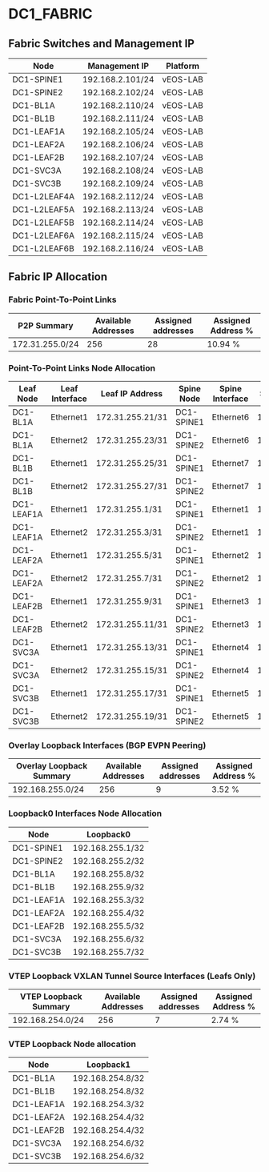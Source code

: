 
# DC1_FABRIC

## Fabric Switches and Management IP

| Node | Management IP | Platform |
| ---- | ------------- | -------- |
| DC1-SPINE1 | 192.168.2.101/24 | vEOS-LAB |
| DC1-SPINE2 | 192.168.2.102/24 | vEOS-LAB |
| DC1-BL1A | 192.168.2.110/24 | vEOS-LAB |
| DC1-BL1B | 192.168.2.111/24 | vEOS-LAB |
| DC1-LEAF1A | 192.168.2.105/24 | vEOS-LAB |
| DC1-LEAF2A | 192.168.2.106/24 | vEOS-LAB |
| DC1-LEAF2B | 192.168.2.107/24 | vEOS-LAB |
| DC1-SVC3A | 192.168.2.108/24 | vEOS-LAB |
| DC1-SVC3B | 192.168.2.109/24 | vEOS-LAB |
| DC1-L2LEAF4A | 192.168.2.112/24 | vEOS-LAB |
| DC1-L2LEAF5A | 192.168.2.113/24 | vEOS-LAB |
| DC1-L2LEAF5B | 192.168.2.114/24 | vEOS-LAB |
| DC1-L2LEAF6A | 192.168.2.115/24 | vEOS-LAB |
| DC1-L2LEAF6B | 192.168.2.116/24 | vEOS-LAB |

## Fabric IP Allocation

### Fabric Point-To-Point Links

| P2P Summary | Available Addresses | Assigned addresses | Assigned Address % |
| ----------- | ------------------- | ------------------ | ------------------ |
| 172.31.255.0/24 | 256 | 28 | 10.94 % |

### Point-To-Point Links Node Allocation

| Leaf Node | Leaf Interface | Leaf IP Address | Spine Node | Spine Interface | Spine IP Address |
| --------- | -------------- | --------------- | ---------- | --------------- | ---------------- |
| DC1-BL1A | Ethernet1 | 172.31.255.21/31 | DC1-SPINE1 | Ethernet6 | 172.31.255.20/31 |
| DC1-BL1A | Ethernet2 | 172.31.255.23/31 | DC1-SPINE2 | Ethernet6 | 172.31.255.22/31 |
| DC1-BL1B | Ethernet1 | 172.31.255.25/31 | DC1-SPINE1 | Ethernet7 | 172.31.255.24/31 |
| DC1-BL1B | Ethernet2 | 172.31.255.27/31 | DC1-SPINE2 | Ethernet7 | 172.31.255.26/31 |
| DC1-LEAF1A | Ethernet1 | 172.31.255.1/31 | DC1-SPINE1 | Ethernet1 | 172.31.255.0/31 |
| DC1-LEAF1A | Ethernet2 | 172.31.255.3/31 | DC1-SPINE2 | Ethernet1 | 172.31.255.2/31 |
| DC1-LEAF2A | Ethernet1 | 172.31.255.5/31 | DC1-SPINE1 | Ethernet2 | 172.31.255.4/31 |
| DC1-LEAF2A | Ethernet2 | 172.31.255.7/31 | DC1-SPINE2 | Ethernet2 | 172.31.255.6/31 |
| DC1-LEAF2B | Ethernet1 | 172.31.255.9/31 | DC1-SPINE1 | Ethernet3 | 172.31.255.8/31 |
| DC1-LEAF2B | Ethernet2 | 172.31.255.11/31 | DC1-SPINE2 | Ethernet3 | 172.31.255.10/31 |
| DC1-SVC3A | Ethernet1 | 172.31.255.13/31 | DC1-SPINE1 | Ethernet4 | 172.31.255.12/31 |
| DC1-SVC3A | Ethernet2 | 172.31.255.15/31 | DC1-SPINE2 | Ethernet4 | 172.31.255.14/31 |
| DC1-SVC3B | Ethernet1 | 172.31.255.17/31 | DC1-SPINE1 | Ethernet5 | 172.31.255.16/31 |
| DC1-SVC3B | Ethernet2 | 172.31.255.19/31 | DC1-SPINE2 | Ethernet5 | 172.31.255.18/31 |

### Overlay Loopback Interfaces (BGP EVPN Peering)

| Overlay Loopback Summary | Available Addresses | Assigned addresses | Assigned Address % |
| ------------------------ | ------------------- | ------------------ | ------------------ |
| 192.168.255.0/24 | 256 | 9 | 3.52 % |

### Loopback0 Interfaces Node Allocation

| Node | Loopback0 |
| ---- | --------- |
| DC1-SPINE1 | 192.168.255.1/32 |
| DC1-SPINE2 | 192.168.255.2/32 |
| DC1-BL1A | 192.168.255.8/32 |
| DC1-BL1B | 192.168.255.9/32 |
| DC1-LEAF1A | 192.168.255.3/32 |
| DC1-LEAF2A | 192.168.255.4/32 |
| DC1-LEAF2B | 192.168.255.5/32 |
| DC1-SVC3A | 192.168.255.6/32 |
| DC1-SVC3B | 192.168.255.7/32 |

### VTEP Loopback VXLAN Tunnel Source Interfaces (Leafs Only)

| VTEP Loopback Summary | Available Addresses | Assigned addresses | Assigned Address % |
| --------------------- | ------------------- | ------------------ | ------------------ |
| 192.168.254.0/24 | 256 | 7 | 2.74 % |

### VTEP Loopback Node allocation

| Node | Loopback1 |
| ---- | --------- |
| DC1-BL1A | 192.168.254.8/32 |
| DC1-BL1B | 192.168.254.8/32 |
| DC1-LEAF1A | 192.168.254.3/32 |
| DC1-LEAF2A | 192.168.254.4/32 |
| DC1-LEAF2B | 192.168.254.4/32 |
| DC1-SVC3A | 192.168.254.6/32 |
| DC1-SVC3B | 192.168.254.6/32 |

